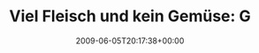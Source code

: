 ---
retweeted: false
source: <a href="http://twitter.com" rel="nofollow">Twitter Web Client</a>
entities:
  hashtags: []
  symbols: []
  user_mentions:
  - name: Philip
    screen_name: PhilOnFire
    indices:
    - '36'
    - '47'
    id_str: '739681261'
    id: '739681261'
  urls: []
display_text_range:
- '0'
- '111'
favorite_count: '0'
id_str: '2047197236'
truncated: false
retweet_count: '0'
id: '2047197236'
created_at: Fri Jun 05 20:17:38 +0000 2009
favorited: false
full_text: 'Viel Fleisch und kein Gemüse: Geil. [@philonfire](https://twitter.com/philonfire)
  bloggt jetzt auch vom Herd: http://onfirecooking.wordpress.com/'
lang: de
tags:
- pesos:twitter
date: '2009-06-05T20:17:38+00:00'
src: https://twitter.com/bascht/status/2047197236
original_url: https://twitter.com/bascht/status/2047197236
type: twitter_tweet
text: 'Viel Fleisch und kein Gemüse: Geil. [@philonfire](https://twitter.com/philonfire)
  bloggt jetzt auch vom Herd: http://onfirecooking.wordpress.com/'
title: 'Viel Fleisch und kein Gemüse: G'

---